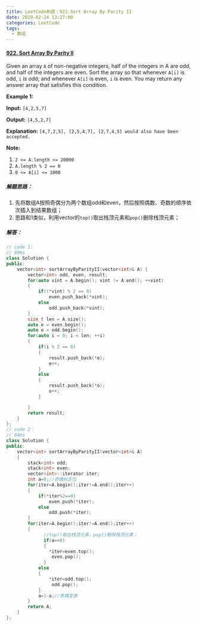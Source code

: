 ```yaml
---
title: LeetCode刷题：922.Sort Array By Parity II
date: 2019-02-24 13:27:00
categories: LeetCode
tags:
  - 数组
---
```

#### [922\. Sort Array By Parity II](https://leetcode-cn.com/problems/sort-array-by-parity-ii/)
Given an array `A` of non-negative integers, half of the integers in A are odd, and half of the integers are even.
Sort the array so that whenever `A[i]` is odd, `i` is odd; and whenever `A[i]` is even, `i` is even.
You may return any answer array that satisfies this condition.

**Example 1:**

**Input:** `[4,2,5,7]`

**Output:** `[4,5,2,7]`

**Explanation:** `[4,7,2,5], [2,5,4,7], [2,7,4,5] would also have been accepted.`

**Note:**
1.  `2 <= A.length <= 20000`
2.  `A.length % 2 == 0`
3.  `0 <= A[i] <= 1000`
##### 解题思路：
1. 先将数组A按照奇偶分为两个数组odd和even，然后按照偶数、奇数的顺序依次插入到结果数组；
2. 思路和1类似，利用vector的`top()`取出栈顶元素和`pop()`删除栈顶元素；
##### 解答：
```cpp
// code 1:
// 80ms
class Solution {
public:
    vector<int> sortArrayByParityII(vector<int>& A) {
        vector<int> odd, even, result;
        for(auto vint = A.begin(); vint != A.end(); ++vint)
        {
            if((*vint) % 2 == 0)
                even.push_back(*vint);
            else
                odd.push_back(*vint);
        }
        size_t len = A.size();
        auto e = even.begin();
        auto o = odd.begin();
        for(auto i = 0; i < len; ++i)
        {
            if(i % 2 == 0)
            {
                result.push_back(*e);
                e++;
            }                
            else
            {
                result.push_back(*o);
                o++;
            }

        }
        return result;
    }
};
// code 2：
// 64ms
class Solution {
public:
    vector<int> sortArrayByParityII(vector<int>& A) 
    {
        stack<int> odd;
        stack<int> even;
        vector<int>::iterator iter;
        int a=0;//奇偶标志位
        for(iter=A.begin();iter!=A.end();iter++)
        {
            if(*iter%2==0)
                even.push(*iter);
            else
                odd.push(*iter);
        }
        for(iter=A.begin();iter!=A.end();iter++)
        {
              //top()取出栈顶元素，pop()删除栈顶元素；
              if(a==0)
              {
                *iter=even.top();
                 even.pop();
              }
            else
            {
                *iter=odd.top();
                 odd.pop();
            }
            a=1-a;//奇偶变换
        }
        return A;
    }
};
```